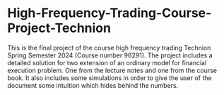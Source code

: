 # High-Frequency-Trading-Course-Project-Technion
This is the final project of the course high frequency trading Technion Spring Semester 2024 (Course number 96291). The project includes a detailed solution for two extension of an ordinary model for financial execution problem. One from the lecture notes and one from the course book. It also includes some simulations in order to give the user of the document some intuition which hides behind the numbers.

